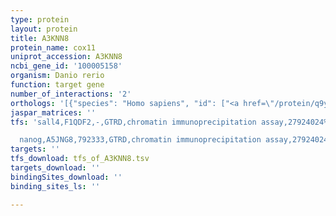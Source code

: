 ```yaml
---
type: protein
layout: protein
title: A3KNN8
protein_name: cox11
uniprot_accession: A3KNN8
ncbi_gene_id: '100005158'
organism: Danio rerio
function: target gene
number_of_interactions: '2'
orthologs: '[{"species": "Homo sapiens", "id": ["<a href=\"/protein/q9y6n1\">Q9Y6N1</a>"]}, {"species": "Mus musculus", "id": ["<a href=\"/protein/q6p8i6\">Q6P8I6</a>"]}, {"species": "Rattus norvegicus", "id": ["<a href=\"/protein/m0re03\">M0RE03</a>"]}, {"species": "Drosophila melanogaster", "id": ["<a href=\"/protein/q9vmq6\">Q9VMQ6</a>"]}, {"species": "Caenorhabditis elegans", "id": ["<a href=\"/protein/q95qd5\">Q95QD5</a>"]}, {"species": "Saccharomyces cerevisiae", "id": ["<a href=\"/protein/p19516\">P19516</a>"]}]'
jaspar_matrices: ''
tfs: 'sall4,F1QDF2,-,GTRD,chromatin immunoprecipitation assay,27924024%5Buid%5D,No

  nanog,A5JNG8,792333,GTRD,chromatin immunoprecipitation assay,27924024%5Buid%5D,No'
targets: ''
tfs_download: tfs_of_A3KNN8.tsv
targets_download: ''
bindingSites_download: ''
binding_sites_ls: ''

---
```

